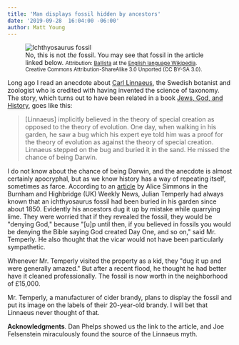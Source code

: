 ```yaml
---
title: 'Man displays fossil hidden by ancestors'
date: '2019-09-28  16:04:00 -06:00'
author: Matt Young
---
```

<figure>
<img src="{{ site.baseurl }}/uploads/2019/640px-Ichthyosaurus_sp_2.jpg" alt="Ichthyosaurus fossil"/>
<figcaption> No, this is not <i>the</i> fossil. You may see that fossil in the article linked below. <small>Attribution:  <a href="https://en.wikipedia.org/wiki/User:Ballista">Ballista</a> at the <a href="https://en.wikipedia.org/wiki/">English language Wikipedia</a>. Creative Commons Attribution-ShareAlike 3.0 Unported (CC BY-SA 3.0).</small></figcaption>
</figure>

Long ago I read an anecdote about <a href="https://en.wikipedia.org/wiki/Carl_Linnaeus">Carl Linnaeus</a>, the Swedish botanist and zoologist who is credited with having invented the science of taxonomy. The story, which turns out to have been related in a book <a href="https://www.amazon.com/Jews-God-History-Max-Dimont-ebook/dp/B002SV370E"> Jews, God, and History</a>, goes like this:

<blockquote>[Linnaeus] implicitly believed in the theory of special creation as opposed to the theory of evolution. One day, when walking in his garden, he saw a bug which his expert eye told him was a proof for the theory of evolution as against the theory of special creation. Linnaeus stepped on the bug and buried it in the sand. He missed the chance of being Darwin. </blockquote>

I do not know about the chance of being Darwin, and the anecdote is almost certainly apocryphal, but as we know history has a way of repeating itself, sometimes as farce.  According to an <a href="https://www.burnhamandhighbridgeweeklynews.co.uk/news/17930223.somerset-cider-firm-boss-unearthed-century-old-family-secret-put-display-first-time/">article</a> by Alice Simmons in the Burnham and Highbridge (UK) Weekly News, Julian Temperly had always known that an ichthyosaurus fossil had been buried in his garden since about 1850. Evidently his ancestors dug it up by mistake while quarrying lime. They were worried that if they revealed the fossil, they would be "denying God," because "[u]p until then, if you believed in fossils you would be denying the Bible saying God created Day One, and so on," said Mr. Temperly. He also thought that the vicar would not have been particularly sympathetic.

Whenever Mr. Temperly visited the property as a kid, they "dug it up and were generally amazed." But after a recent flood, he thought he had better have it cleaned professionally. The fossil is now worth in the neighborhood of £15,000.

Mr. Temperly, a manufacturer of cider brandy, plans to display the fossil and put its image on the labels of their 20-year-old brandy. I will bet that Linnaeus never thought of that.
<br/>

<strong>Acknowledgments</strong>. Dan Phelps showed us the link to the article, and Joe Felsenstein miraculously found the source of the Linnaeus myth.
